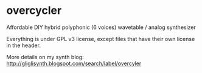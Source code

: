 overcycler
==========

Affordable DIY hybrid polyphonic (6 voices) wavetable / analog synthesizer

Everything is under GPL v3 license, except files that have their own license in the header.

More details on my synth blog: http://gliglisynth.blogspot.com/search/label/overcyler
